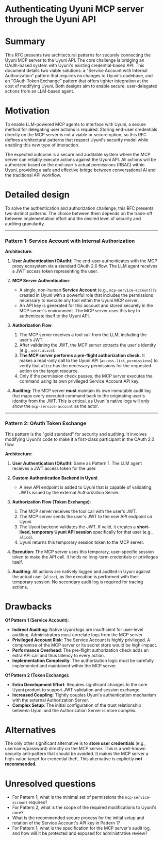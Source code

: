 # Authenticating Uyuni MCP server through the Uyuni API

# Summary
[summary]: #summary

This RFC presents two architectural patterns for securely connecting the Uyuni MCP server to the Uyuni API. The core challenge is bridging an OAuth-based system with Uyuni's existing credential-based API. This document details two viable solutions: a "Service Account with Internal Authorization" pattern that requires no changes to Uyuni's codebase, and an "OAuth Token Exchange" pattern that offers tighter integration at the cost of modifying Uyuni. Both designs aim to enable secure, user-delegated actions from an LLM-based agent.

# Motivation
[motivation]: #motivation

To enable LLM-powered MCP agents to interface with Uyuni, a secure method for delegating user actions is required. Storing end-user credentials directly on the MCP server is not a viable or secure option, so this RFC defines architectural patterns that respect Uyuni's security model while enabling this new type of interaction.

The expected outcome is a secure and auditable system where the MCP server can reliably execute actions against the Uyuni API. All actions will be authorized based on the end-user's actual permissions (RBAC) within Uyuni, providing a safe and effective bridge between conversational AI and the traditional API workflow.

# Detailed design
[design]: #detailed-design

To solve the authentication and authorization challenge, this RFC presents two distinct patterns. The choice between them depends on the trade-off between implementation effort and the desired level of security and auditing granularity.

---

### Pattern 1: Service Account with Internal Authorization

**Architecture:**

1.  **User Authentication (OAuth)**: The end-user authenticates with the MCP proxy ecosystem via a standard OAuth 2.0 flow. The LLM agent receives a JWT access token representing the user.

2.  **MCP Server Authentication**:
    - A single, non-human **Service Account** (e.g., `mcp-service-account`) is created in Uyuni with a powerful role that includes the permissions necessary to execute any tool within the Uyuni MCP server.
    - An API key is generated for this account and stored securely in the MCP server's environment. The MCP server uses this key to authenticate itself to the Uyuni API.

3.  **Authorization Flow**:
    1. The MCP server receives a tool call from the LLM, including the user's JWT.
    2. After validating the JWT, the MCP server extracts the user's identity (e.g., `user:alice`).
    3. **The MCP server performs a pre-flight authorization check.** It makes a read-only call to the Uyuni API (`access.list_permissions`) to verify that `alice` has the necessary permissions for the requested action on the target resource.
    4. Only if the permission check passes, the MCP server executes the command using its own privileged Service Account API key.

4.  **Auditing**: The MCP server **must** maintain its own immutable audit log that maps every executed command back to the originating user's identity from the JWT. This is critical, as Uyuni's native logs will only show the `mcp-service-account` as the actor.

---

### Pattern 2: OAuth Token Exchange

This pattern is the "gold standard" for security and auditing. It involves modifying Uyuni's code to make it a first-class participant in the OAuth 2.0 flow.

**Architecture:**

1.  **User Authentication (OAuth)**: Same as Pattern 1. The LLM agent receives a JWT access token for the user.

2.  **Custom Authentication Backend in Uyuni**:
    - A new API endpoint is added to Uyuni that is capable of validating JWTs issued by the external Authorization Server.

3.  **Authorization Flow (Token Exchange)**:
    1. The MCP server receives the tool call with the user's JWT.
    2. The MCP server sends the user's JWT to the new API endpoint on Uyuni.
    3. The Uyuni backend validates the JWT. If valid, it creates a **short-lived, temporary Uyuni API session** specifically for that user (e.g., `alice`).
    4. Uyuni returns this temporary session token to the MCP server.

4.  **Execution**: The MCP server uses this temporary, user-specific session token to make the API call. It holds no long-term credentials or privileges itself.

5.  **Auditing**: All actions are natively logged and audited in Uyuni against the actual user (`alice`), as the execution is performed with their temporary session. No secondary audit log is required for tracing actions.

# Drawbacks
[drawbacks]: #drawbacks

**Of Pattern 1 (Service Account):**
- **Indirect Auditing**: Native Uyuni logs are insufficient for user-level auditing. Administrators must correlate logs from the MCP server.
- **Privileged Account Risk**: The Service Account is highly privileged. A compromise of the MCP server or its secret store would be high-impact.
- **Performance Overhead**: The pre-flight authorization check adds an extra API call and thus latency to every action.
- **Implementation Complexity**: The authorization logic must be carefully implemented and maintained within the MCP server.

**Of Pattern 2 (Token Exchange):**
- **Extra Development Effort**: Requires significant changes to the core Uyuni product to support JWT validation and session exchange.
- **Increased Coupling**: Tightly couples Uyuni's authentication mechanism with the external Authorization Server.
- **Complex Setup**: The initial configuration of the trust relationship between Uyuni and the Authorization Server is more complex.

# Alternatives
[alternatives]: #alternatives

The only other significant alternative is to **store user credentials** (e.g., username/password) directly on the MCP server. This is a well-known security anti-pattern that should be avoided. It makes the MCP server a high-value target for credential theft. This alternative is explicitly **not recommended**.

# Unresolved questions
[unresolved]: #unresolved-questions

- For Pattern 1, what is the minimal set of permissions the `mcp-service-account` requires?
- For Pattern 2, what is the scope of the required modifications to Uyuni's core?
- What is the recommended secure process for the initial setup and rotation of the Service Account's API key in Pattern 1?
- For Pattern 1, what is the specification for the MCP server's audit log, and how will it be protected and exposed for administrative review?
